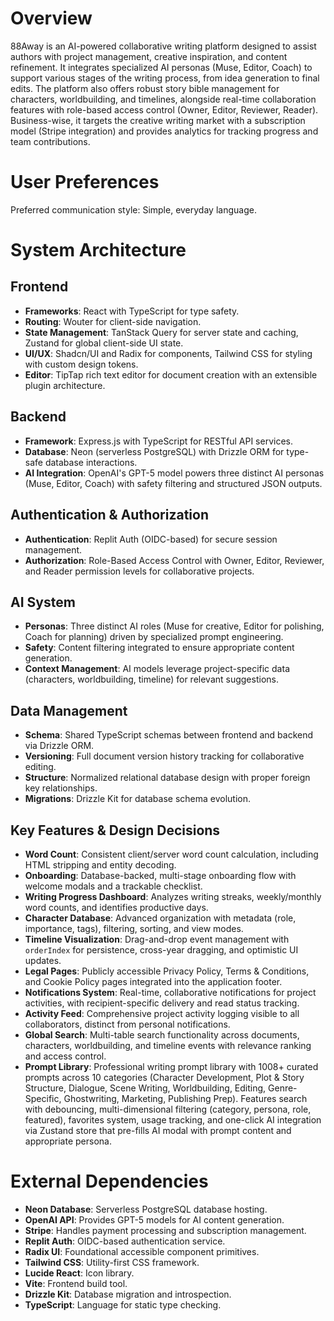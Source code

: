 # Overview

88Away is an AI-powered collaborative writing platform designed to assist authors with project management, creative inspiration, and content refinement. It integrates specialized AI personas (Muse, Editor, Coach) to support various stages of the writing process, from idea generation to final edits. The platform also offers robust story bible management for characters, worldbuilding, and timelines, alongside real-time collaboration features with role-based access control (Owner, Editor, Reviewer, Reader). Business-wise, it targets the creative writing market with a subscription model (Stripe integration) and provides analytics for tracking progress and team contributions.

# User Preferences

Preferred communication style: Simple, everyday language.

# System Architecture

## Frontend
- **Frameworks**: React with TypeScript for type safety.
- **Routing**: Wouter for client-side navigation.
- **State Management**: TanStack Query for server state and caching, Zustand for global client-side UI state.
- **UI/UX**: Shadcn/UI and Radix for components, Tailwind CSS for styling with custom design tokens.
- **Editor**: TipTap rich text editor for document creation with an extensible plugin architecture.

## Backend
- **Framework**: Express.js with TypeScript for RESTful API services.
- **Database**: Neon (serverless PostgreSQL) with Drizzle ORM for type-safe database interactions.
- **AI Integration**: OpenAI's GPT-5 model powers three distinct AI personas (Muse, Editor, Coach) with safety filtering and structured JSON outputs.

## Authentication & Authorization
- **Authentication**: Replit Auth (OIDC-based) for secure session management.
- **Authorization**: Role-Based Access Control with Owner, Editor, Reviewer, and Reader permission levels for collaborative projects.

## AI System
- **Personas**: Three distinct AI roles (Muse for creative, Editor for polishing, Coach for planning) driven by specialized prompt engineering.
- **Safety**: Content filtering integrated to ensure appropriate content generation.
- **Context Management**: AI models leverage project-specific data (characters, worldbuilding, timeline) for relevant suggestions.

## Data Management
- **Schema**: Shared TypeScript schemas between frontend and backend via Drizzle ORM.
- **Versioning**: Full document version history tracking for collaborative editing.
- **Structure**: Normalized relational database design with proper foreign key relationships.
- **Migrations**: Drizzle Kit for database schema evolution.

## Key Features & Design Decisions
- **Word Count**: Consistent client/server word count calculation, including HTML stripping and entity decoding.
- **Onboarding**: Database-backed, multi-stage onboarding flow with welcome modals and a trackable checklist.
- **Writing Progress Dashboard**: Analyzes writing streaks, weekly/monthly word counts, and identifies productive days.
- **Character Database**: Advanced organization with metadata (role, importance, tags), filtering, sorting, and view modes.
- **Timeline Visualization**: Drag-and-drop event management with `orderIndex` for persistence, cross-year dragging, and optimistic UI updates.
- **Legal Pages**: Publicly accessible Privacy Policy, Terms & Conditions, and Cookie Policy pages integrated into the application footer.
- **Notifications System**: Real-time, collaborative notifications for project activities, with recipient-specific delivery and read status tracking.
- **Activity Feed**: Comprehensive project activity logging visible to all collaborators, distinct from personal notifications.
- **Global Search**: Multi-table search functionality across documents, characters, worldbuilding, and timeline events with relevance ranking and access control.
- **Prompt Library**: Professional writing prompt library with 1008+ curated prompts across 10 categories (Character Development, Plot & Story Structure, Dialogue, Scene Writing, Worldbuilding, Editing, Genre-Specific, Ghostwriting, Marketing, Publishing Prep). Features search with debouncing, multi-dimensional filtering (category, persona, role, featured), favorites system, usage tracking, and one-click AI integration via Zustand store that pre-fills AI modal with prompt content and appropriate persona.

# External Dependencies

- **Neon Database**: Serverless PostgreSQL database hosting.
- **OpenAI API**: Provides GPT-5 models for AI content generation.
- **Stripe**: Handles payment processing and subscription management.
- **Replit Auth**: OIDC-based authentication service.
- **Radix UI**: Foundational accessible component primitives.
- **Tailwind CSS**: Utility-first CSS framework.
- **Lucide React**: Icon library.
- **Vite**: Frontend build tool.
- **Drizzle Kit**: Database migration and introspection.
- **TypeScript**: Language for static type checking.